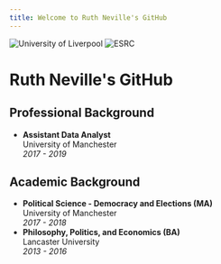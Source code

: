 ```yaml
---
title: Welcome to Ruth Neville's GitHub
---
```

![University of Liverpool](https://user-images.githubusercontent.com/71274167/97724887-6af12480-1ac5-11eb-823c-687199a9b36e.png) ![ESRC](https://user-images.githubusercontent.com/71274167/97725173-c7ecda80-1ac5-11eb-9be1-fa21d09976eb.png)

<h1> Ruth Neville's GitHub </h1>

<h2> Professional Background </h2> 
<ul>
  <li> <strong> Assistant Data Analyst </strong> <br>
    University of Manchester <br>
    <em> 2017 - 2019 </em> </li>
  </ul>
<h2> Academic Background </h2>
<ul>
<li> <strong> Political Science - Democracy and Elections (MA) </strong> <br>
  University of Manchester  <br>
  <em> 2017 - 2018 </em> </li>
  <li> <strong> Philosophy, Politics, and Economics (BA) </strong> <br>
  Lancaster University  <br>
  <em> 2013 - 2016 </em> </li>  
</ul>

